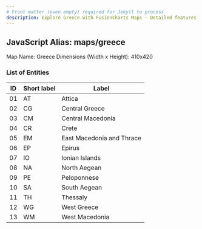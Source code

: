```yaml
---
# Front matter (even empty) required for Jekyll to process
description: Explore Greece with FusionCharts Maps – Detailed features for seamless integration. Try now & enhance your data visualization today! 
---
```


## JavaScript Alias: maps/greece

Map Name: Greece
Dimensions (Width x Height): 410x420





### List of Entities

ID | Short label | Label
---|---|---|
01|AT|Attica
02|CG|Central Greece
03|CM|Central Macedonia
04|CR|Crete
05|EM|East Macedonia and Thrace
06|EP|Epirus
07|IO|Ionian Islands
08|NA|North Aegean
09|PE|Peloponnese
10|SA|South Aegean
11|TH|Thessaly
12|WG|West Greece
13|WM|West Macedonia

